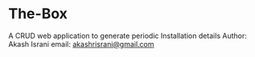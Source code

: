 # The-Box
A CRUD web application to generate periodic Installation details
Author: Akash Israni
email: akashrisrani@gmail.com
